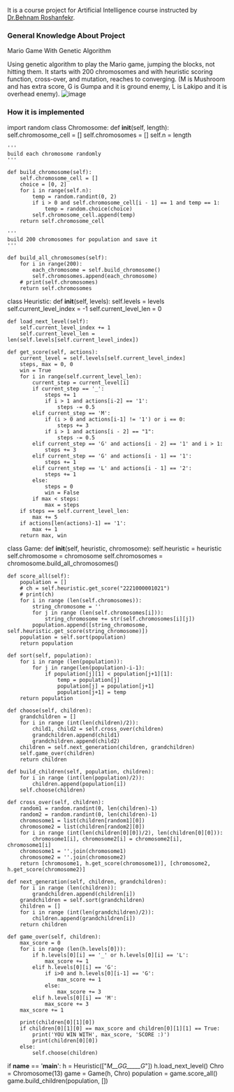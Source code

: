 It is a course project for Artificial Intelligence course instructed by [Dr.Behnam Roshanfekr](https://scholar.google.fr/citations?user=uU25R5IAAAAJ&hl=en).

### General Knowledge About Project
Mario Game With Genetic Algorithm

Using genetic algorithm to play the Mario game, jumping the blocks, not hitting them. It starts with 200 chromosomes and with heuristic scoring function, cross-over, and mutation, reaches to converging.
(M is Mushroom and has extra score, G is Gumpa and it is ground enemy, L is Lakipo and it is overhead enemy).
![image](https://user-images.githubusercontent.com/61980014/188199117-70571f93-d93f-4004-b3b0-8c8e536f9393.png)







### How it is implemented
import random
class Chromosome:
    def __init__(self, length):
        self.chromosome_cell = []
        self.chromosomes = []
        self.n = length

    '''
    build each chromosome randomly
    '''

    def build_chromosome(self):
        self.chromosome_cell = []
        choice = [0, 2]
        for i in range(self.n):
            temp = random.randint(0, 2)
            if i > 0 and self.chromosome_cell[i - 1] == 1 and temp == 1:
                temp = random.choice(choice)
            self.chromosome_cell.append(temp)
        return self.chromosome_cell

    '''
    build 200 chromosomes for population and save it
    '''

    def build_all_chromosomes(self):
        for i in range(200):
            each_chromosome = self.build_chromosome()
            self.chromosomes.append(each_chromosome)
        # print(self.chromosomes)
        return self.chromosomes


class Heuristic:
    def __init__(self, levels):
        self.levels = levels
        self.current_level_index = -1
        self.current_level_len = 0

    def load_next_level(self):
        self.current_level_index += 1
        self.current_level_len = len(self.levels[self.current_level_index])

    def get_score(self, actions):
        current_level = self.levels[self.current_level_index]
        steps, max = 0, 0
        win = True
        for i in range(self.current_level_len):
            current_step = current_level[i]
            if current_step == '_':
                steps += 1
                if i > 1 and actions[i-2] == '1':
                    steps -= 0.5
            elif current_step == 'M':
                if (i > 0 and actions[i-1] != '1') or i == 0:
                    steps += 3
                if i > 1 and actions[i - 2] == "1":
                    steps -= 0.5
            elif current_step == 'G' and actions[i - 2] == '1' and i > 1:
                steps += 3
            elif current_step == 'G' and actions[i - 1] == '1':
                steps += 1
            elif current_step == 'L' and actions[i - 1] == '2':
                steps += 1
            else:
                steps = 0
                win = False
            if max < steps:
                max = steps
        if steps == self.current_level_len:
            max += 5
        if actions[len(actions)-1] == '1':
            max += 1
        return max, win

class Game:
    def __init__(self, heuristic, chromosome):
        self.heuristic = heuristic
        self.chromosome = chromosome
        self.chromosomes = chromosome.build_all_chromosomes()

    def score_all(self):
        population = []
        # ch = self.heuristic.get_score("2221000001021")
        # print(ch)
        for i in range (len(self.chromosomes)):
            string_chromosome = ''
            for j in range (len(self.chromosomes[i])):
                string_chromosome += str(self.chromosomes[i][j])
            population.append([string_chromosome, self.heuristic.get_score(string_chromosome)])
        population = self.sort(population)
        return population

    def sort(self, population):
        for i in range (len(population)):
            for j in range(len(population)-i-1):
                if population[j][1] < population[j+1][1]:
                    temp = population[j]
                    population[j] = population[j+1]
                    population[j+1] = temp
        return population

    def choose(self, children):
        grandchildren = []
        for i in range (int(len(children)/2)):
            child1, child2 = self.cross_over(children)
            grandchildren.append(child1)
            grandchildren.append(child2)
        children = self.next_generation(children, grandchildren)
        self.game_over(children)
        return children

    def build_children(self, population, children):
        for i in range (int(len(population)/2)):
            children.append(population[i])
        self.choose(children)

    def cross_over(self, children):
        random1 = random.randint(0, len(children)-1)
        random2 = random.randint(0, len(children)-1)
        chromosome1 = list(children[random1][0])
        chromosome2 = list(children[random2][0])
        for i in range (int(len(children[0][0])/2), len(children[0][0])):
            chromosome1[i], chromosome2[i] = chromosome2[i], chromosome1[i]
        chromosome1 = ''.join(chromosome1)
        chromosome2 = ''.join(chromosome2)
        return [chromosome1, h.get_score(chromosome1)], [chromosome2, h.get_score(chromosome2)]

    def next_generation(self, children, grandchildren):
        for i in range (len(children)):
            grandchildren.append(children[i])
        grandchildren = self.sort(grandchildren)
        children = []
        for i in range (int(len(grandchildren)/2)):
            children.append(grandchildren[i])
        return children

    def game_over(self, children):
        max_score = 0
        for i in range (len(h.levels[0])):
            if h.levels[0][i] == '_' or h.levels[0][i] == 'L':
                max_score += 1
            elif h.levels[0][i] == 'G':
                if i>0 and h.levels[0][i-1] == 'G':
                    max_score += 1
                else:
                    max_score += 3
            elif h.levels[0][i] == 'M':
                max_score += 3
        max_score += 1

        print(children[0][1][0])
        if children[0][1][0] == max_score and children[0][1][1] == True:
            print('YOU WIN WITH', max_score, 'SCORE :)')
            print(children[0][0])
        else:
            self.choose(children)


if __name__ == '__main__':
    h = Heuristic(["_M__GG_____G_"])
    h.load_next_level()
    Chro = Chromosome(13)
    game = Game(h, Chro)
    population = game.score_all()
    game.build_children(population, [])

